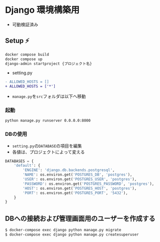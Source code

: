 # Django 環境構築用

- 可動検証済み

## Setup ⚡️

```bash
docker compose build
docker compose up
django-admin startproject {プロジェクト名}
```

- setting.py

```diff
- ALLOWED_HOSTS = []
+ ALLOWED_HOSTS = ['*']
```

- `manage.py`を`src`フォルダは以下へ移動

### 起動

```bash
python manage.py runserver 0.0.0.0:8000
```

### DBの使用
- `setting.py`の`DATABASE`の項目を編集
- 各値は、プロジェクトによって変える

``` python
DATABASES = {
    'default': {
        'ENGINE': 'django.db.backends.postgresql',
        'NAME': os.environ.get('POSTGRES_DB', 'postgres'),
        'USER': os.environ.get('POSTGRES_USER', 'postgres'),
        'PASSWORD': os.environ.get('POSTGRES_PASSWORD', 'postgres'),
        'HOST': os.environ.get('POSTGRES_HOST', 'postgres'),
        'PORT': os.environ.get('POSTGRES_PORT', '5432'),
    }
}
```

## DBへの接続および管理画面用のユーザーを作成する
``` bash
$ docker-compose exec django python manage.py migrate
$ docker-compose exec django python manage.py createsuperuser
```


